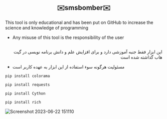 <!DOCTYPE html>
<html>
<body>
<h2 align="center">✉️smsbomber✉️</h2>
<p dir="ltr">This tool is only educational and has been put on GitHub to increase the science and knowledge of programming</p>
<ul>
	<li><p dir="ltr">Any misuse of this tool is the responsibility of the user</p></li>
</ul><h2></h2>
<p dir="rtl">این ابزار فقط جنبه آموزشی دارد و برای افزایش علم و دانش برنامه نویسی در گیت هاب گذاشته شده است</p>
<ul><li>مسئولیت هرگونه سوء استفاده از این ابزار به عهده کاربر است</li></ul>

```
pip install colorama
```
```
pip install requests
```
```
pip install Cython
```
```	
pip install rich
```	

</body>
</html>

![Screenshot 2023-06-22 151110](https://github.com/AmirRezaDelir/smsbomber/assets/115124097/113f99d1-e6aa-49e6-8656-b164605c6d94)


